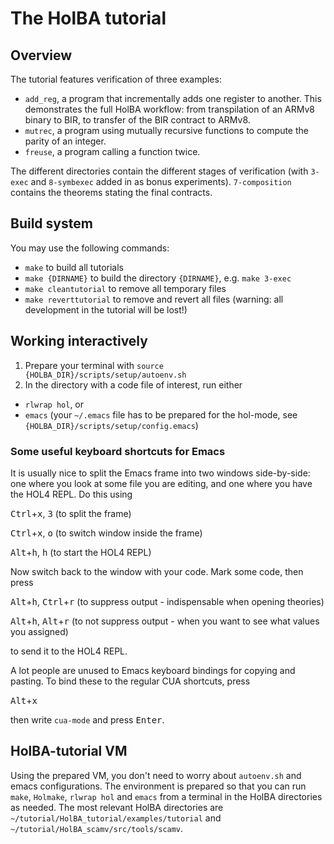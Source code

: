 # The HolBA tutorial

## Overview

The tutorial features verification of three examples:

* `add_reg`, a program that incrementally adds one register to another. This demonstrates the full HolBA workflow: from transpilation of an ARMv8 binary to BIR, to transfer of the BIR contract to ARMv8.
* `mutrec`, a program using mutually recursive functions to compute the parity of an integer.
* `freuse`, a program calling a function twice.

The different directories contain the different stages of verification (with `3-exec` and `8-symbexec` added in as bonus experiments). `7-composition` contains the theorems stating the final contracts.

## Build system

You may use the following commands:

* `make` to build all tutorials
* `make {DIRNAME}` to build the directory `{DIRNAME}`, e.g. `make 3-exec`
* `make cleantutorial` to remove all temporary files
* `make reverttutorial` to remove and revert all files (warning: all development in the tutorial will be lost!)


## Working interactively

1. Prepare your terminal with `source {HOLBA_DIR}/scripts/setup/autoenv.sh`
2. In the directory with a code file of interest, run either
  * `rlwrap hol`, or
  * `emacs` (your `~/.emacs` file has to be prepared for the hol-mode, see `{HOLBA_DIR}/scripts/setup/config.emacs`)

### Some useful keyboard shortcuts for Emacs
It is usually nice to split the Emacs frame into two windows side-by-side: one where you look at some file you are editing, and one where you have the HOL4 REPL. Do this using

<kbd>Ctrl</kbd>+<kbd>x</kbd>, <kbd>3</kbd> (to split the frame)

<kbd>Ctrl</kbd>+<kbd>x</kbd>, <kbd>o</kbd> (to switch window inside the frame)

<kbd>Alt</kbd>+<kbd>h</kbd>, <kbd>h</kbd> (to start the HOL4 REPL)

Now switch back to the window with your code. Mark some code, then press

<kbd>Alt</kbd>+<kbd>h</kbd>, <kbd>Ctrl</kbd>+<kbd>r</kbd> (to suppress output - indispensable when opening theories)

<kbd>Alt</kbd>+<kbd>h</kbd>, <kbd>Alt</kbd>+<kbd>r</kbd> (to not suppress output - when you want to see what values you assigned)

to send it to the HOL4 REPL.

A lot people are unused to Emacs keyboard bindings for copying and pasting. To bind these to the regular CUA shortcuts, press

<kbd>Alt</kbd>+<kbd>x</kbd>

then write `cua-mode` and press <kbd>Enter</kbd>.

## HolBA-tutorial VM

Using the prepared VM, you don't need to worry about `autoenv.sh` and emacs configurations. The environment is prepared so that you can run `make`, `Holmake`, `rlwrap hol` and `emacs` from a terminal in the HolBA directories as needed. The most relevant HolBA directories are `~/tutorial/HolBA_tutorial/examples/tutorial` and `~/tutorial/HolBA_scamv/src/tools/scamv`.

